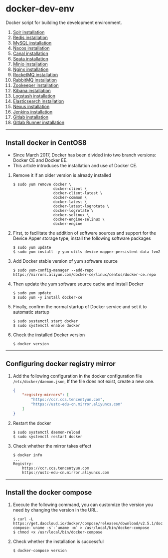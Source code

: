 # docker-dev-env

Docker script for building the development environment.

1. [Solr installation](./solr/README.md)
2. [Redis installation](./redis/README.md)
3. [MySQL installation](./mysql/README.md)
4. [Nacos installation](./nacos/README.md)
5. [Canal installation](./canal/README.md)
6. [Seata installation](./seata/README.md)
7. [Minio installation](./minio/README.md)
8. [Nginx installation](./nginx/README.md)
9. [RocketMQ installation](./rocketmq/README.md)
10. [RabbitMQ installation](./rabbitmq/README.md)
11. [Zookeeper installation](./zookeeper/README.md)
12. [Kibana installation](./kibana/README.md)
13. [Logstash installation](./logstash/README.md)
14. [Elasticsearch installation](./elasticsearch/README.md)
15. [Nexus installation](./nexus/README.md)
16. [Jenkins installation](./jenkins/README.md)
17. [Gitlab installation](./gitlab/README.md)
18. [Gitlab Runner installation](./gitlab-runner/README.md)

---

## Install docker in CentOS8

- Since March 2017, Docker has been divided into two branch versions: Docker CE and Docker EE.
- This article introduces the installation and use of Docker CE.

1. Remove it if an older version is already installed

   ```shell
   $ sudo yum remove docker \
                     docker-client \
                     docker-client-latest \
                     docker-common \
                     docker-latest \
                     docker-latest-logrotate \
                     docker-logrotate \
                     docker-selinux \
                     docker-engine-selinux \
                     docker-engine
   ```

2. First, to facilitate the addition of software sources and support for the Device Apper storage type, install the
   following software packages

   ```shell
   $ sudo yum update
   $ sudo yum install -y yum-utils device-mapper-persistent-data lvm2
   ```

3. Add Docker stable version of yum software source

   ```shell
   $ sudo yum-config-manager --add-repo https://mirrors.aliyun.com/docker-ce/linux/centos/docker-ce.repo
   ```

4. Then update the yum software source cache and install Docker

   ```shell
   $ sudo yum update
   $ sudo yum -y install docker-ce
   ```

5. Finally, confirm the normal startup of Docker service and set it to automatic startup

   ```shell
   $ sudo systemctl start docker
   $ sudo systemctl enable docker
   ```

6. Check the installed Docker version

   ```shell
   $ docker version
   ```

---

## Configuring docker registry mirror

1. Add the following configuration in the docker configuration file `/etc/docker/daemon.json`, If the file does not
   exist, create a new one.

   ```json
   {
       "registry-mirrors": [
           "https://ccr.ccs.tencentyun.com",
           "https://ustc-edu-cn.mirror.aliyuncs.com"
       ]
   }
   ```

2. Restart the docker

   ```shell
   $ sudo systemctl daemon-reload
   $ sudo systemctl restart docker
   ```

3. Check whether the mirror takes effect

   ```shell
   $ docker info
   ...
   Registry: 
       https://ccr.ccs.tencentyun.com
       https://ustc-edu-cn.mirror.aliyuncs.com
   ```

---

## Install the docker compose

1. Execute the following command, you can customize the version you need by changing the version in the URL.

   ```shell
   $ curl -L https://get.daocloud.io/docker/compose/releases/download/v2.5.1/docker-compose-`uname -s`-`uname -m` > /usr/local/bin/docker-compose
   $ chmod +x /usr/local/bin/docker-compose
   ```

2. Check whether the installation is successful

   ```shell
   $ docker-compose version
   ```